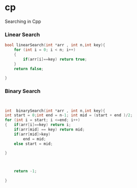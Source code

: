 # cp
Searching in Cpp

### Linear Search
```c
bool linearSearch(int *arr , int n,int key){
    for (int i = 0; i < n; i++)
    {
        if(arr[i]==key) return true;
    }
    return false;
    
}

```

### Binary Search 

```c


int  binarySearch(int *arr , int n,int key){
int start = 0;int end = n-1; int mid = (start + end )/2;
for (int i = start; i <=end; i++)
{   if(arr[i]==key) return i;
	if(arr[mid] == key) return mid;
	if(arr[mid]>key)
		end = mid;
	else start = mid;
	
}



    return -1;
    
}


```

